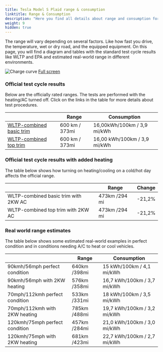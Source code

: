 ```yaml
---
title: Tesla Model S Plaid range & consumption
linktitle: Range & Consumption
description: "Here you find all details about range and consumption for Tesla Model S Plaid."
weight: 9
hidden: true
---
```

<!-- markdownlint-disable MD033 -->
<object type="image/svg+xml" data="../modelnavigation.svg"></object>

The range will vary depending on several factors. Like how fast you drive, the temperature, wet or dry road, and the equipped equipment. On this page, you will find a diagram and tables with the standard test cycle results like WLTP and EPA and estimated real-world range in different environments. 

![Charge curve](../range.svg  "Range information")
[Full screen](../range.svg)

### Official test cycle results

Below are the officially rated ranges. The tests are performed with the heating/AC turned off. Click on the links in the table for more details about test procedures. 

| | Range  | Consumption  |
|----|-----|------|
| [WLTP-combined basic trim](../../../../../guides/understandingrange/wltp/) | 600 km / 373mi |16,00kWh/100km / 3,9 mi/kWh | 
| [WLTP-combined top trim](../../../../../guides/understandingrange/wltp/) | 600 km / 373mi | 16,00 kWh/100km / 3,9 mi/kWh | 

### Official test cycle results with added heating

The table below shows how turning on heating/cooling on a cold/hot day affects the official range. 

| | Range  | Change  |
|----|-----|------|
| WLTP-combined basic trim with 2KW AC | 473km /294 mi | -21,2%|
| WLTP-combined top trim with 2KW AC | 473km /294 mi | -21,2%|

### Real world range estimates

The table below shows some estimated real-world examples in perfect condition and in conditions needing A/C to heat or cool vehicles. 

| | Range  | Consumption  |
|----|-----|------|
| 90kmh/56mph perfect condition | 640km /398mi| 15 kWh/100km / 4,1 mi/kWh |
| 90kmh/56mph with 2KW heating | 576km /358mi| 16,7 kWh/100km / 3,7 mi/kWh |
| 70mph/112kmh perfect condition | 533km /331mi| 18 kWh/100km / 3,5 mi/kWh|
| 70mph/112kmh with 2KW heating | 785km /488mi| 19,7 kWh/100km / 3,2 mi/kWh  |
| 120kmh/75mph perfect condition | 457km /284mi| 21,0 kWh/100km / 3,0 mi/kWh |
| 120kmh/75mph with 2KW heating | 681km /423mi| 22,7 kWh/100km / 2,7 mi/kWh |
